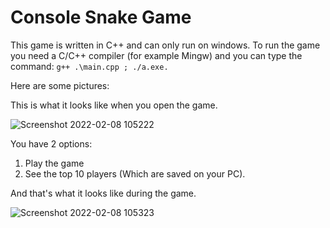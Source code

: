 # Console Snake Game


This game is written in C++ and can only run on windows. To run the game you need a C/C++ compiler (for example Mingw) and you can type the command: 
```g++ .\main.cpp ; ./a.exe.```


Here are some pictures:

This is what it looks like when you open the game. 

 ![Screenshot 2022-02-08 105222](https://user-images.githubusercontent.com/92582380/152976519-098dd58a-1fdd-4f28-9bf4-cb0d848c8b83.png)

You have 2 options: 
1. Play the game 
2. See the top 10 players (Which are saved on your PC).

And that's what it looks like during the game.
 
![Screenshot 2022-02-08 105323](https://user-images.githubusercontent.com/92582380/152976545-0105b491-116b-4d20-a4fc-0d10ac5e78cc.png)

